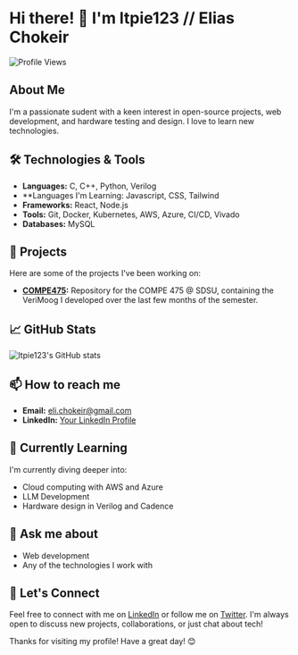 # Hi there! 👋 I'm ltpie123 // Elias Chokeir

![Profile Views](https://komarev.com/ghpvc/?username=ltpie123&color=blue)

## About Me
I'm a passionate sudent with a keen interest in open-source projects, web development, and hardware testing and design. I love to learn new technologies.

## 🛠️ Technologies & Tools
- **Languages:** C, C++, Python, Verilog
- **Languages I'm Learning: Javascript, CSS, Tailwind
- **Frameworks:** React, Node.js
- **Tools:** Git, Docker, Kubernetes, AWS, Azure, CI/CD, Vivado
- **Databases:** MySQL

## 🚀 Projects
Here are some of the projects I've been working on:

- **[COMPE475](https://github.com/ltpie123/COMPE475):** Repository for the COMPE 475 @ SDSU, containing the VeriMoog I developed over the last few months of the semester.

## 📈 GitHub Stats
![ltpie123's GitHub stats](https://github-readme-stats.vercel.app/api?username=ltpie123&show_icons=true&theme=radical)

## 📫 How to reach me
- **Email:** eli.chokeir@gmail.com
- **LinkedIn:** [Your LinkedIn Profile](https://www.linkedin.com/in/elias-chokeir)

## 🌱 Currently Learning
I'm currently diving deeper into:
- Cloud computing with AWS and Azure
- LLM Development
- Hardware design in Verilog and Cadence

## 💬 Ask me about
- Web development
- Any of the technologies I work with

## 🤝 Let's Connect
Feel free to connect with me on [LinkedIn](https://www.linkedin.com/in/elias-chokeir) or follow me on [Twitter](https://twitter.com/eli_fell_off). I'm always open to discuss new projects, collaborations, or just chat about tech!

Thanks for visiting my profile! Have a great day! 😊
